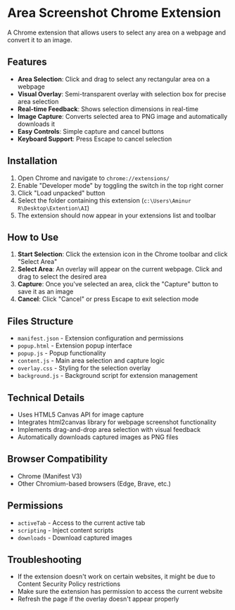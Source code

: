 # Area Screenshot Chrome Extension

A Chrome extension that allows users to select any area on a webpage and convert it to an image.

## Features

- **Area Selection**: Click and drag to select any rectangular area on a webpage
- **Visual Overlay**: Semi-transparent overlay with selection box for precise area selection
- **Real-time Feedback**: Shows selection dimensions in real-time
- **Image Capture**: Converts selected area to PNG image and automatically downloads it
- **Easy Controls**: Simple capture and cancel buttons
- **Keyboard Support**: Press Escape to cancel selection

## Installation

1. Open Chrome and navigate to `chrome://extensions/`
2. Enable "Developer mode" by toggling the switch in the top right corner
3. Click "Load unpacked" button
4. Select the folder containing this extension (`c:\Users\Aminur R\Desktop\Extention\AI`)
5. The extension should now appear in your extensions list and toolbar

## How to Use

1. **Start Selection**: Click the extension icon in the Chrome toolbar and click "Select Area"
2. **Select Area**: An overlay will appear on the current webpage. Click and drag to select the desired area
3. **Capture**: Once you've selected an area, click the "Capture" button to save it as an image
4. **Cancel**: Click "Cancel" or press Escape to exit selection mode

## Files Structure

- `manifest.json` - Extension configuration and permissions
- `popup.html` - Extension popup interface
- `popup.js` - Popup functionality
- `content.js` - Main area selection and capture logic
- `overlay.css` - Styling for the selection overlay
- `background.js` - Background script for extension management

## Technical Details

- Uses HTML5 Canvas API for image capture
- Integrates html2canvas library for webpage screenshot functionality
- Implements drag-and-drop area selection with visual feedback
- Automatically downloads captured images as PNG files

## Browser Compatibility

- Chrome (Manifest V3)
- Other Chromium-based browsers (Edge, Brave, etc.)

## Permissions

- `activeTab` - Access to the current active tab
- `scripting` - Inject content scripts
- `downloads` - Download captured images

## Troubleshooting

- If the extension doesn't work on certain websites, it might be due to Content Security Policy restrictions
- Make sure the extension has permission to access the current website
- Refresh the page if the overlay doesn't appear properly